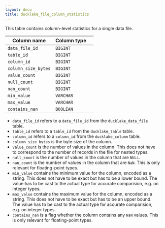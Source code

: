 ```yaml
---
layout: docu
title: ducklake_file_column_statistics
---
```


This table contains column-level statistics for a single data file.

| Column name         | Column type |             |
| ------------------- | ----------- | ----------- |
| `data_file_id`      | `BIGINT`    |             |
| `table_id`          | `BIGINT`    |             |
| `column_id`         | `BIGINT`    |             |
| `column_size_bytes` | `BIGINT`    |             |
| `value_count`       | `BIGINT`    |             |
| `null_count`        | `BIGINT`    |             |
| `nan_count`         | `BIGINT`    |             |
| `min_value`         | `VARCHAR`   |             |
| `max_value`         | `VARCHAR`   |             |
| `contains_nan`      | `BOOLEAN`   |             |

- `data_file_id` refers to a `data_file_id` from the `ducklake_data_file` table. 
- `table_id` refers to a `table_id` from the `ducklake_table` table. 
- `column_id` refers to a `column_id` from the `ducklake_column` table. 
- `column_size_bytes` is the byte size of the column.
- `value_count` is the number of values in the column. This does not have to correspond to the number of records in the file for nested types.
- `null_count` is the number of values in the column that are `NULL`.
- `nan_count` is the number of values in the column that are `NaN`. This is only relevant for floating-point types.
- `min_value` contains the minimum value for the column, encoded as a string. This does not have to be exact but has to be a lower bound. The value has to be cast to the actual type for accurate comparision, e.g. on integer types. 
- `max_value` contains the maximum value for the column, encoded as a string. This does not have to be exact but has to be an upper bound. The value has to be cast to the actual type for accurate comparision, e.g. on integer types. 
- `contains_nan` is a flag whether the column contains any `NaN` values. This is only relevant for floating-point types.
